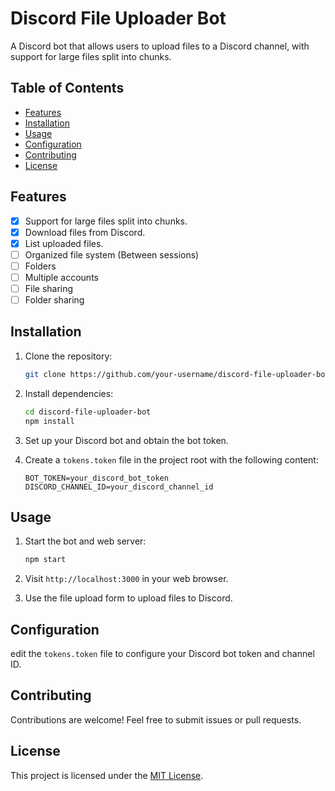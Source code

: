 # Discord File Uploader Bot

A Discord bot that allows users to upload files to a Discord channel, with support for large files split into chunks.

## Table of Contents

- [Features](#features)
- [Installation](#installation)
- [Usage](#usage)
- [Configuration](#configuration)
- [Contributing](#contributing)
- [License](#license)

## Features

- [x] Support for large files split into chunks.
- [x] Download files from Discord.
- [x] List uploaded files.
- [ ] Organized file system (Between sessions)
- [ ] Folders
- [ ] Multiple accounts
- [ ] File sharing
- [ ] Folder sharing

## Installation

1. Clone the repository:

   ```bash
   git clone https://github.com/your-username/discord-file-uploader-bot.git
   ```

2. Install dependencies:

   ```bash
   cd discord-file-uploader-bot
   npm install
   ```

3. Set up your Discord bot and obtain the bot token.

4. Create a `tokens.token` file in the project root with the following content:

   ```
   BOT_TOKEN=your_discord_bot_token
   DISCORD_CHANNEL_ID=your_discord_channel_id
   ```

## Usage

1. Start the bot and web server:

   ```bash
   npm start
   ```

2. Visit `http://localhost:3000` in your web browser.

3. Use the file upload form to upload files to Discord.

## Configuration

edit the `tokens.token` file to configure your Discord bot token and channel ID.

## Contributing

Contributions are welcome! Feel free to submit issues or pull requests.

## License

This project is licensed under the [MIT License](LICENSE).
